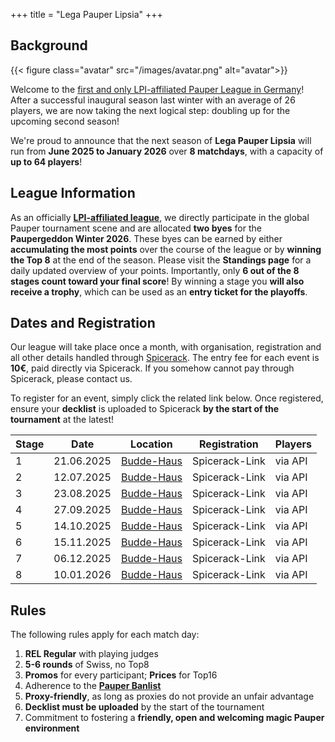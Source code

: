 +++
title = "Lega Pauper Lipsia"
+++

## Background

{{< figure class="avatar" src="/images/avatar.png" alt="avatar">}} 

Welcome to the <u>first and only LPI-affiliated Pauper League in Germany</u>! After a successful inaugural season last winter with an average of 26 players, we are now taking the next logical step: doubling up for the upcoming second season! 

We're proud to announce that the next season of **Lega Pauper Lipsia** will run from **June 2025 to January 2026** over **8 matchdays**, with a capacity of **up to 64 players**!

## League Information

As an officially **[LPI-affiliated league](https://www.legapauperitalia.it/home)**, we directly participate in the global Pauper tournament scene and are allocated **two byes** for the **Paupergeddon Winter 2026**. These byes can be earned by either **accumulating the most points** over the course of the league or by **winning the Top 8** at the end of the season. Please visit the **Standings page** for a daily updated overview of your points. Importantly, only **6 out of the 8 stages count toward your final score**! By winning a stage you **will also receive a trophy**, which can be used as an **entry ticket for the playoffs**. 

## Dates and Registration

Our league will take place once a month, with organisation, registration and all other details handled through [Spicerack](https://www.spicerack.gg/events/discover). The entry fee for each event is **10€**, paid directly via Spicerack. If you somehow cannot pay through Spicerack, please contact us. 

To register for an event, simply click the related link below. Once registered, ensure your **decklist** is uploaded to Spicerack **by the start of the tournament** at the latest! 

Stage| Date | Location |Registration|Players 
-----|-------|----------|------------|-------
1|21.06.2025|[Budde-Haus](https://www.google.com/maps/place/Budde-Haus+%E2%80%93+Soziokulturelles+Zentrum+Leipzig-Gohlis/@51.3637126,12.373675,16z/data=!3m1!4b1!4m6!3m5!1s0x47a6f7fe5605acaf:0x22dbe3eb463a5385!8m2!3d51.3637126!4d12.373675!16s%2Fg%2F1tdvj5yq?entry=ttu&g_ep=EgoyMDI1MDQyMy4wIKXMDSoJLDEwMjExNDUzSAFQAw%3D%3D)|Spicerack-Link|via API
2|12.07.2025|[Budde-Haus](https://www.google.com/maps/place/Budde-Haus+%E2%80%93+Soziokulturelles+Zentrum+Leipzig-Gohlis/@51.3637126,12.373675,16z/data=!3m1!4b1!4m6!3m5!1s0x47a6f7fe5605acaf:0x22dbe3eb463a5385!8m2!3d51.3637126!4d12.373675!16s%2Fg%2F1tdvj5yq?entry=ttu&g_ep=EgoyMDI1MDQyMy4wIKXMDSoJLDEwMjExNDUzSAFQAw%3D%3D)|Spicerack-Link|via API
3|23.08.2025|[Budde-Haus](https://www.google.com/maps/place/Budde-Haus+%E2%80%93+Soziokulturelles+Zentrum+Leipzig-Gohlis/@51.3637126,12.373675,16z/data=!3m1!4b1!4m6!3m5!1s0x47a6f7fe5605acaf:0x22dbe3eb463a5385!8m2!3d51.3637126!4d12.373675!16s%2Fg%2F1tdvj5yq?entry=ttu&g_ep=EgoyMDI1MDQyMy4wIKXMDSoJLDEwMjExNDUzSAFQAw%3D%3D)|Spicerack-Link|via API
4|27.09.2025|[Budde-Haus](https://www.google.com/maps/place/Budde-Haus+%E2%80%93+Soziokulturelles+Zentrum+Leipzig-Gohlis/@51.3637126,12.373675,16z/data=!3m1!4b1!4m6!3m5!1s0x47a6f7fe5605acaf:0x22dbe3eb463a5385!8m2!3d51.3637126!4d12.373675!16s%2Fg%2F1tdvj5yq?entry=ttu&g_ep=EgoyMDI1MDQyMy4wIKXMDSoJLDEwMjExNDUzSAFQAw%3D%3D)|Spicerack-Link|via API
5|14.10.2025|[Budde-Haus](https://www.google.com/maps/place/Budde-Haus+%E2%80%93+Soziokulturelles+Zentrum+Leipzig-Gohlis/@51.3637126,12.373675,16z/data=!3m1!4b1!4m6!3m5!1s0x47a6f7fe5605acaf:0x22dbe3eb463a5385!8m2!3d51.3637126!4d12.373675!16s%2Fg%2F1tdvj5yq?entry=ttu&g_ep=EgoyMDI1MDQyMy4wIKXMDSoJLDEwMjExNDUzSAFQAw%3D%3D)|Spicerack-Link|via API
6|15.11.2025|[Budde-Haus](https://www.google.com/maps/place/Budde-Haus+%E2%80%93+Soziokulturelles+Zentrum+Leipzig-Gohlis/@51.3637126,12.373675,16z/data=!3m1!4b1!4m6!3m5!1s0x47a6f7fe5605acaf:0x22dbe3eb463a5385!8m2!3d51.3637126!4d12.373675!16s%2Fg%2F1tdvj5yq?entry=ttu&g_ep=EgoyMDI1MDQyMy4wIKXMDSoJLDEwMjExNDUzSAFQAw%3D%3D)|Spicerack-Link|via API
7|06.12.2025|[Budde-Haus](https://www.google.com/maps/place/Budde-Haus+%E2%80%93+Soziokulturelles+Zentrum+Leipzig-Gohlis/@51.3637126,12.373675,16z/data=!3m1!4b1!4m6!3m5!1s0x47a6f7fe5605acaf:0x22dbe3eb463a5385!8m2!3d51.3637126!4d12.373675!16s%2Fg%2F1tdvj5yq?entry=ttu&g_ep=EgoyMDI1MDQyMy4wIKXMDSoJLDEwMjExNDUzSAFQAw%3D%3D)|Spicerack-Link|via API
8|10.01.2026|[Budde-Haus](https://www.google.com/maps/place/Budde-Haus+%E2%80%93+Soziokulturelles+Zentrum+Leipzig-Gohlis/@51.3637126,12.373675,16z/data=!3m1!4b1!4m6!3m5!1s0x47a6f7fe5605acaf:0x22dbe3eb463a5385!8m2!3d51.3637126!4d12.373675!16s%2Fg%2F1tdvj5yq?entry=ttu&g_ep=EgoyMDI1MDQyMy4wIKXMDSoJLDEwMjExNDUzSAFQAw%3D%3D)|Spicerack-Link|via API

## Rules

The following rules apply for each match day:

1. **REL Regular** with playing judges
2. **5-6 rounds** of Swiss, no Top8
3. **Promos** for every participant; **Prices** for Top16
4. Adherence to the **[Pauper Banlist](https://magic.wizards.com/en/banned-restricted-list)**
5. **Proxy-friendly**, as long as proxies do not provide an unfair advantage
6. **Decklist must be uploaded** by the start of the tournament
6. Commitment to fostering a **friendly, open and welcoming magic Pauper environment**




